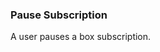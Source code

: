 ### Pause Subscription

A user pauses a box subscription.

[shopify]: https://shopify.com
[recharge]: https://rechargepayments.com
[boxesapp]: https://boxesapp.nz

